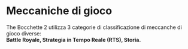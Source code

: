 # Meccaniche di gioco
The Bocchette 2 utilizza 3 categorie di classificazione di meccanche di gioco diverse:<br>
**Battle Royale, Strategia in Tempo Reale (RTS), Storia.**<br>
